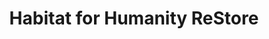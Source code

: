 ---
title: "Habitat for Humanity ReStore"
url: /avon/habitat-for-humanity-restore/
shop: charity
---